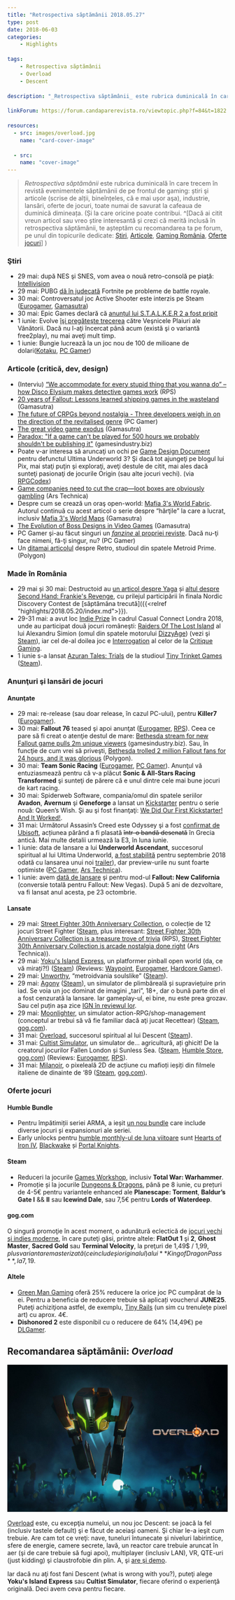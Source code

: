 ```yaml
---
title: "Retrospectiva săptămânii 2018.05.27"
type: post
date: 2018-06-03
categories:
    - Highlights

tags:
    - Retrospectiva săptămânii
    - Overload
    - Descent

description: "_Retrospectiva săptămânii_ este rubrica duminicală în care trecem în revistă evenimentele săptămânii de pe frontul de gaming: știri şi articole (scrise de alții, bineînțeles, că e mai ușor aşa), industrie, lansări, oferte de jocuri, toate numai de savurat la cafeaua de duminică dimineața."

linkForum: https://forum.candaparerevista.ro/viewtopic.php?f=84&t=1822

resources:
  - src: images/overload.jpg
    name: "card-cover-image"

  - src:
    name: "cover-image"
---
```

> _Retrospectiva săptămânii_ este rubrica duminicală în care trecem în revistă evenimentele săptămânii de pe frontul de gaming: știri şi articole (scrise de alții, bineînțeles, că e mai ușor aşa), industrie, lansări, oferte de jocuri, toate numai de savurat la cafeaua de duminică dimineața. (Și la care oricine poate contribui. ^[Dacă ai citit vreun articol sau vreo știre interesantă și crezi că merită inclusă în retrospectiva săptămânii, te așteptăm cu recomandarea ta pe forum, pe unul din topicurile dedicate: [Știri](https://forum.candaparerevista.ro/viewtopic.php?f=4&t=46), [Articole](https://forum.candaparerevista.ro/viewtopic.php?f=4&t=206), [Gaming România](https://forum.candaparerevista.ro/viewtopic.php?f=4&t=1622), [Oferte jocuri](https://forum.candaparerevista.ro/viewtopic.php?f=62&t=25)] )

### Ştiri
* 29 mai: după NES şi SNES, vom avea o nouă retro-consolă pe piaţă: [Intellivision](https://www.destructoid.com/-update-it-s-2018-and-there-s-a-new-intellivision-console-505177.phtml)
* 29 mai: PUBG [dă în judecată](https://gamasutra.com/view/news/319017/PUBG_Corp_files_copyright_infringement_lawsuit_against_Fortnite_dev_Epic_Games.php) Fortnite pe probleme de battle royale.
* 30 mai: Controversatul joc Active Shooter este interzis pe Steam ([Eurogamer](https://www.eurogamer.net/articles/2018-05-25-valve-steam-school-shooting-game), [Gamasutra](https://gamasutra.com/view/news/319029/Valve_removes_mass_shooting_game_and_its_troll_dev_from_Steam.php))
* 30 mai: Epic Games declară că [anunțul lui S.T.A.L.K.E.R 2 a fost pripit](http://www.ign.com/articles/2018/05/30/stalker-2-was-announced-without-consulting-anyone)
* 1 iunie: Evolve [îşi pregăteşte trecerea](https://www.eurogamer.net/articles/2018-06-02-the-end-is-near-for-evolve) către Veşnicele Plaiuri ale Vânătorii. Dacă nu l-aţi încercat până acum (există şi o variantă free2play), nu mai aveţi mult timp.
* 1 iunie: Bungie lucrează la un joc nou de 100 de milioane de dolari([Kotaku](https://kotaku.com/bungie-gets-100-million-for-new-non-destiny-game-1826496634), [PC Gamer](https://www.pcgamer.com/bungie-partners-with-chinese-gaming-company-to-create-new-worlds/))

### Articole (critică, dev, design)
* (Interviu) [“We accommodate for every stupid thing that you wanna do” – how Disco Elysium makes detective games work](https://www.rockpapershotgun.com/2018/05/29/disco-elysium-rpg-details/) (RPS)
* [20 years of Fallout: Lessons learned shipping games in the wasteland](https://www.gamasutra.com/view/news/258465/20_years_of_Fallout_Lessons_learned_shipping_games_in_the_wasteland.php) (Gamasutra)
* [The future of CRPGs beyond nostalgia - Three developers weigh in on the direction of the revitalised genre](https://www.pcgamer.com/the-future-of-crpgs/) (PC Gamer)
* [The great video game exodus](https://www.gamasutra.com/view/news/318588/The_great_video_game_exodus.php) (Gamasutra)
* [Paradox: "If a game can't be played for 500 hours we probably shouldn't be publishing it"](https://www.gamesindustry.biz/articles/2018-05-31-paradox-if-a-game-cant-be-played-for-500-hours-we-probably-shouldnt-be-publishing-it) (gamesindustry.biz)
* Poate v-ar interesa să aruncaţi un ochi pe [Game Design Document](http://www.pixsoriginadventures.co.uk/ultima-underworld-3-design-document/) pentru defunctul Ultima Underworld 3? Şi dacă tot ajungeţi pe blogul lui Pix, mai staţi puţin şi exploraţi, aveţi destule de citit, mai ales dacă sunteţi pasionaţi de jocurile Origin (sau alte jocuri vechi).  (via [RPGCodex](http://www.rpgcodex.net/forums/index.php?threads/design-document-for-cancelled-ultima-underworld-3-project-unveiled-by-origin-historian-pix.122216/))
* [Game companies need to cut the crap—loot boxes are obviously gambling](https://arstechnica.com/gaming/2018/05/op-ed-game-companies-need-to-cut-the-crap-loot-boxes-are-obviously-gambling/) (Ars Technica)
* Despre cum se crează un oraş open-world: [Mafia 3's World Fabric](https://www.gamasutra.com/blogs/NathanCheever/20180601/319240/Mafia_3s_World_Fabric.php). Autorul continuă cu acest articol o serie despre “hărţile” la care a lucrat, inclusiv [Mafia 3's World Maps](https://gamasutra.com/blogs/NathanCheever/20180413/315925/) (Gamasutra)
* [The Evolution of Boss Designs in Video Games](https://www.gamasutra.com/blogs/JoshBycer/20180531/319068/The_Evolution_of_Boss_Designs_in_Video_Games.php) (Gamasutra)
* PC Gamer şi-au făcut singuri un [_fanzine_ al propriei reviste](https://www.pcgamer.com/we-made-a-pc-gamer-indie-zine-read-it-for-free-here/). Dacă nu-ţi face nimeni, fă-ţi singur, nu? (PC Gamer)
* Un [ditamai articolul](https://www.polygon.com/2018/5/29/17386066/the-rocky-story-of-retro-studios-before-metroid-prime) despre Retro, studioul din spatele Metroid Prime. (Polygon)



### Made în România
* 29 mai și 30 mai: Destructoid au [un articol despre Yaga](https://www.destructoid.com/yaga-is-a-charming-action-rpg-take-on-slavic-folklore-505037.phtml) și [altul despre Second Hand: Frankie's Revenge](https://www.destructoid.com/co-op-action-game-second-hand-frankie-s-revenge-nails-melee-combat-505023.phtml), cu prilejul participării în finala Nordic Discovery Contest de [săptămâna trecută]({{<relref "highlights/2018.05.20/index.md">}}).
* 29-31 mai: a avut loc [Indie Prize](http://www.indieprize.org/london2018/index.html) în cadrul Casual Connect Londra 2018, unde au participat două jocuri româneşti: [Raiders Of The Lost Island](http://www.raidersofthelostisland.com/) al lui Alexandru Simion (omul din spatele motorului [DizzyAge](http://www.yolkfolk.com/dizzyage/)) (vezi şi [Steam](https://store.steampowered.com/app/867980/Raiders_Of_The_Lost_Island/)), iar cel de-al doilea joc e [Interrogation](https://critique-gaming.com/interrogation/) al celor de la [Critique Gaming](https://critique-gaming.com/).
* 1 iunie s-a lansat [Azuran Tales: Trials](https://trials.azurantales.com/) de la studioul [Tiny Trinket Games](http://tinytrinket.games/press/sheet.php?p=azuran_tales_trials) ([Steam](https://store.steampowered.com/app/848200/Azuran_Tales_Trials/)).


### Anunţuri şi lansări de jocuri
#### Anunţate
* 29 mai: re-release (sau doar release, în cazul PC-ului), pentru **Killer7** ([Eurogamer](https://www.eurogamer.net/articles/2018-05-29-gamecube-classic-killer7-is-getting-a-pc-re-release)).
* 30 mai: **Fallout 76** teased şi apoi anunţat ([Eurogamer](https://www.eurogamer.net/articles/2018-05-30-bethesda-announces-fallout-76), [RPS](https://www.rockpapershotgun.com/2018/05/30/fallout-76-trailer/)). Ceea ce pare să fi creat o atenţie destul de mare: [Bethesda stream for new Fallout game pulls 2m unique viewers](https://www.gamesindustry.biz/articles/2018-05-31-bethesda-twitch-stream-for-new-fallout-game-pulls-2m-unique-viewers) (gamesindustry.biz). Sau, în funcţie de cum vrei să priveşti, [Bethesda trolled 2 million Fallout fans for 24 hours, and it was glorious](https://www.polygon.com/2018/5/31/17412688/fallout-76-bethesda-stream-twitch) (Polygon).
* 30 mai: **Team Sonic Racing** ([Eurogamer](https://www.eurogamer.net/articles/2018-05-30-walmart-leaks-switch-game-team-sonic-racing), [PC Gamer](https://www.pcgamer.com/team-sonic-racing-a-co-op-driven-kart-racer-has-a-reveal-trailer/)). Anunţul vă entuziasmează pentru că v-a plăcut **Sonic & All-Stars Racing Transformed** şi sunteţi de părere că e unul dintre cele mai bune jocuri de kart racing.
* 30 mai: Spiderweb Software, compania/omul din spatele seriilor **Avadon**, **Avernum** şi **Geneforge** a lansat un [Kickstarter](https://www.kickstarter.com/projects/619141553/queens-wish-the-conqueror) pentru o serie nouă: Queen’s Wish. Şi au şi fost finanţaţi: [We Did Our First Kickstarter! And It Worked!](http://jeff-vogel.blogspot.com/2018/05/we-did-our-first-kickstarter-and-it.html).
* 31 mai: Următorul Assasin’s Creed este Odyssey şi a fost [confirmat de Ubisoft](https://twitter.com/assassinscreed/status/1002331391789617152), acțiunea părând a fi plasată ~~într-o bandă desenată~~ în Grecia antică. Mai multe detalii urmează la E3, în luna iunie.
* 1 iunie: data de lansare a lui **Underworld Ascendant**, succesorul spiritual al lui Ultima Underworld, [a fost stabilită](https://steamcommunity.com/games/692840/announcements/detail/1669027282164682404) pentru septembrie 2018 odată cu lansarea unui noi [trailer](https://youtu.be/Bk0oZtHKWfU)), dar preview-urile nu sunt foarte optimiste ([PC Gamer](https://www.pcgamer.com/underworld-ascendant-doesnt-feel-like-the-great-comeback-we-were-hoping-for/), [Ars Technica](https://arstechnica.com/gaming/2018/06/underworld-ascendant-world-premiere-hands-on-so-far-its-underwhelm-ascendant/)).
* 1 iunie: avem [dată de lansare](https://www.rockpapershotgun.com/2018/06/01/new-vegas-mod-fallout-new-california-due-this-october/) şi pentru mod-ul **Fallout: New California** (conversie totală pentru Fallout: New Vegas). După 5 ani de dezvoltare, va fi lansat anul acesta, pe 23 octombrie. 


#### Lansate
* 29 mai: [Street Fighter 30th Anniversary Collection](https://streetfighter.com/street-fighter-30th-anniversary-collection/), o colecție de 12 jocuri Street Fighter ([Steam](https://store.steampowered.com/app/586200/Street_Fighter_30th_Anniversary_Collection/), plus interesant: [Street Fighter 30th Anniversary Collection is a treasure trove of trivia](https://www.rockpapershotgun.com/2018/05/30/street-fighter-30th-anniversary-collection-is-a-treasure-trove-of-trivia/) (RPS), [Street Fighter 30th Anniversary Collection is arcade nostalgia done right](https://arstechnica.com/gaming/2018/05/street-fighter-30th-anniversary-collection-is-arcade-nostalgia-done-right/) (Ars Technica)).
* 29 mai: [Yoku's Island Express](http://villa-gorilla.com/), un platformer pinball open world (da, ce vă mirați?!) ([Steam](https://store.steampowered.com/app/334940/Yokus_Island_Express/)) (Reviews: [Waypoint](https://waypoint.vice.com/en_us/article/pav35n/yokus-island-express-is-metroid-plus-pinball-and-its-sooooooooooo-good), [Eurogamer](https://www.eurogamer.net/articles/2018-05-29-yokus-island-express-review), [Hardcore Gamer](https://www.hardcoregamer.com/2018/05/29/review-yokus-island-express/300547/)).
* 29 mai: [Unworthy](http://www.unworthygame.com/), “metroidvania soulslike” ([Steam](https://store.steampowered.com/app/613190/Unworthy/)).
* 29 mai: [Agony](http://agonygame.com/) ([Steam](https://store.steampowered.com/app/487720/Agony/)), un simulator de plimbăreală și supraviețuire prin iad. Se voia un joc dominat de imagini „tari”, 18+, dar o bună parte din el a fost cenzurată la lansare. Iar gameplay-ul, ei bine, nu este prea grozav. Sau cel puțin așa zice [IGN în reviewul lor](http://www.ign.com/articles/2018/05/31/agony-review).
* 29 mai: [Moonlighter](http://moonlighterthegame.com/), un simulator action-RPG/shop-management (conceptul ar trebui să vă fie familiar dacă aţi jucat Recettear) ([Steam](https://store.steampowered.com/app/606150/Moonlighter/), [gog.com](https://www.gog.com/game/moonlighter)).
* 31 mai: [Overload](https://playoverload.com/), succesorul spiritual al lui Descent ([Steam](https://store.steampowered.com/app/448850/Overload/)).
* 31 mai: [Cultist Simulator](http://weatherfactory.biz/cultist-simulator/), un simulator de… agricultură, ați ghicit! De la creatorul jocurilor Fallen London și Sunless Sea.  ([Steam](https://store.steampowered.com/app/718670/Cultist_Simulator/), [Humble Store](https://www.humblebundle.com/store/cultist-simulator), [gog.com](https://www.gog.com/game/cultist_simulator_perpetual_edition)) (Reviews: [Eurogamer](https://www.eurogamer.net/articles/2018-05-31-cultist-simulator-review), [RPS](https://www.rockpapershotgun.com/2018/05/31/cultist-simulator-review/)).
* 31 mai: [Milanoir](http://www.milanoirgame.com/), o pixeleală 2D de acțiune cu mafioți ieșiți din filmele italiene de dinainte de ‘89 ([Steam](https://store.steampowered.com/app/642830/Milanoir/), [gog.com](https://www.gog.com/game/milanoir)).

### Oferte jocuri
#### Humble Bundle
* Pentru împătimiții seriei ARMA, a ieșit [un nou bundle](https://www.humblebundle.com/games/arma-2018-bundle) care include diverse jocuri și expansionuri ale seriei.
* Early unlocks pentru [humble monthly-ul de luna viitoare](https://www.humblebundle.com/monthly) sunt [Hearts of Iron IV](https://www.humblebundle.com/store/hearts-of-iron-iv-cadet-edition), [Blackwake](https://www.humblebundle.com/store/blackwake) și [Portal Knights](https://www.humblebundle.com/store/portal-knights).

#### Steam
* Reduceri la jocurile [Games Workshop](https://store.steampowered.com/sale/skulls), inclusiv **Total War: Warhammer**.
* Promoție și la jocurile [Dungeons & Dragons](https://store.steampowered.com/sale/dungeonsdragons/), până pe 8 iunie, cu prețuri de 4-5€ pentru variantele enhanced ale **Planescape: Torment**, **Baldur’s Gate I** && **II** sau **Icewind Dale**, sau 7,5€ pentru **Lords of Waterdeep**.
 

#### gog.com
O singură promoţie în acest moment, o adunătură eclectică de [jocuri vechi şi indies moderne](https://www.gog.com/promo/20180528_weekly_sale), în care puteţi găsi, printre altele: **FlatOut 1** şi **2**, **Ghost Master**, **Sacred Gold** sau **Terminal Velocity**, la preţuri de 1,49$ / 1,99$, plus varianta remasterizată (ce include şi originalul) a lui **King of Dragon Pass**, la 7,19$.

#### Altele
* [Green Man Gaming](https://www.greenmangaming.com/) oferă 25% reducere la orice joc PC cumpărat de la ei. Pentru a beneficia de reducere trebuie să aplicați voucherul **JUNE25**. Puteţi achiziţiona astfel, de exemplu, [Tiny Rails](https://www.greenmangaming.com/games/tiny-rails/) (un sim cu trenuleţe pixel art) cu aprox. 4€.
* **Dishonored 2** este disponibil cu o reducere de 64% (14,49€) pe [DLGamer](https://www.dlgamer.com/eu/games/buy-dishonored-2-36333).



## Recomandarea săptămânii: _Overload_

![](images/overload_offline.jpg)

[Overload](https://playoverload.com/) este, cu excepţia numelui, un nou joc Descent: se joacă la fel (inclusiv tastele default) şi e făcut de aceiaşi oameni. Şi chiar le-a ieşit cum trebuie. Are cam tot ce vreţi: nave, tuneluri întunecate şi niveluri labirintice, sfere de energie, camere secrete, lavă, un reactor care trebuie aruncat în aer (şi de care trebuie să fugi apoi), multiplayer (inclusiv LAN), VR, QTE-uri (just kidding) şi claustrofobie din plin. A, şi [are şi demo](https://store.steampowered.com/app/450220/Overload_Playable_Teaser_30/).

Iar dacă nu aţi fost fani Descent (what is wrong with you?), puteţi alege **Yoku's Island Express** sau **Cultist Simulator**, fiecare oferind o experienţă originală. Deci avem ceva pentru fiecare.